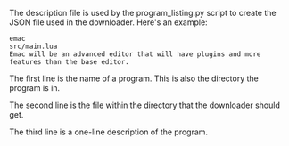 The description file is used by the program_listing.py script to create the JSON file used in the downloader. Here's an example:

```
emac
src/main.lua
Emac will be an advanced editor that will have plugins and more features than the base editor.
```

The first line is the name of a program. This is also the directory the program is in.

The second line is the file within the directory that the downloader should get.

The third line is a one-line description of the program.
